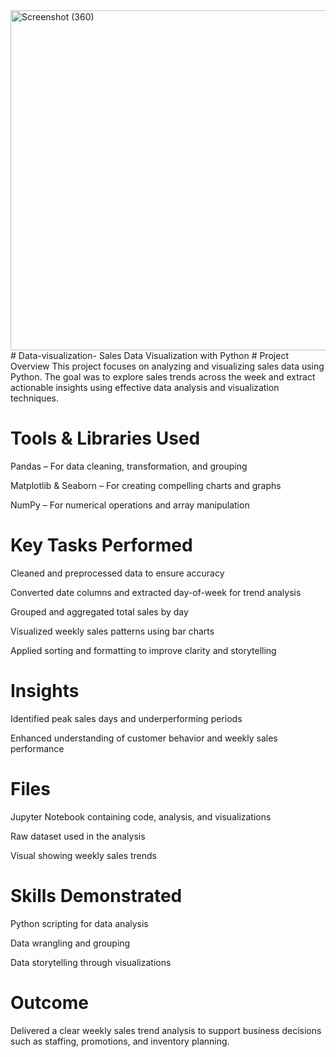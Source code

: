 <img width="1339" height="544" alt="Screenshot (360)" src="https://github.com/user-attachments/assets/0a8be0e0-6f36-4e6f-a0bb-91af238176d2" />
# Data-visualization-
Sales Data Visualization with Python
# Project Overview
This project focuses on analyzing and visualizing sales data using Python. The goal was to explore sales trends across the week and extract actionable insights using effective data analysis and visualization techniques.

# Tools & Libraries Used
Pandas – For data cleaning, transformation, and grouping

Matplotlib & Seaborn – For creating compelling charts and graphs

NumPy – For numerical operations and array manipulation

# Key Tasks Performed
Cleaned and preprocessed data to ensure accuracy

Converted date columns and extracted day-of-week for trend analysis

Grouped and aggregated total sales by day

Visualized weekly sales patterns using bar charts

Applied sorting and formatting to improve clarity and storytelling

# Insights
Identified peak sales days and underperforming periods

Enhanced understanding of customer behavior and weekly sales performance

# Files
Jupyter Notebook containing code, analysis, and visualizations

Raw dataset used in the analysis

Visual showing weekly sales trends

# Skills Demonstrated
Python scripting for data analysis

Data wrangling and grouping

Data storytelling through visualizations

# Outcome
Delivered a clear weekly sales trend analysis to support business decisions such as staffing, promotions, and inventory planning.

